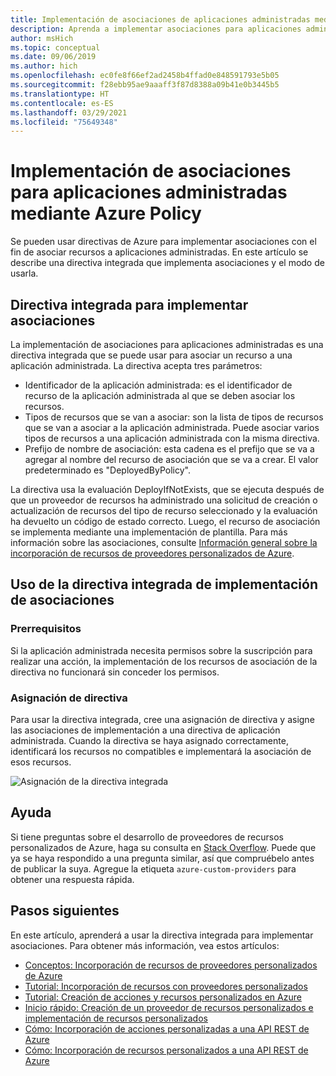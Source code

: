 ```yaml
---
title: Implementación de asociaciones de aplicaciones administradas mediante Azure Policy
description: Aprenda a implementar asociaciones para aplicaciones administradas mediante el servicio Azure Policy.
author: msHich
ms.topic: conceptual
ms.date: 09/06/2019
ms.author: hich
ms.openlocfilehash: ec0fe8f66ef2ad2458b4ffad0e848591793e5b05
ms.sourcegitcommit: f28ebb95ae9aaaff3f87d8388a09b41e0b3445b5
ms.translationtype: HT
ms.contentlocale: es-ES
ms.lasthandoff: 03/29/2021
ms.locfileid: "75649348"
---
```

# <a name="deploy-associations-for-a-managed-application-using-azure-policy"></a>Implementación de asociaciones para aplicaciones administradas mediante Azure Policy

Se pueden usar directivas de Azure para implementar asociaciones con el fin de asociar recursos a aplicaciones administradas. En este artículo se describe una directiva integrada que implementa asociaciones y el modo de usarla.

## <a name="built-in-policy-to-deploy-associations"></a>Directiva integrada para implementar asociaciones

La implementación de asociaciones para aplicaciones administradas es una directiva integrada que se puede usar para asociar un recurso a una aplicación administrada. La directiva acepta tres parámetros:

- Identificador de la aplicación administrada: es el identificador de recurso de la aplicación administrada al que se deben asociar los recursos.
- Tipos de recursos que se van a asociar: son la lista de tipos de recursos que se van a asociar a la aplicación administrada. Puede asociar varios tipos de recursos a una aplicación administrada con la misma directiva.
- Prefijo de nombre de asociación: esta cadena es el prefijo que se va a agregar al nombre del recurso de asociación que se va a crear. El valor predeterminado es "DeployedByPolicy".

La directiva usa la evaluación DeployIfNotExists, que se ejecuta después de que un proveedor de recursos ha administrado una solicitud de creación o actualización de recursos del tipo de recurso seleccionado y la evaluación ha devuelto un código de estado correcto. Luego, el recurso de asociación se implementa mediante una implementación de plantilla.
Para más información sobre las asociaciones, consulte [Información general sobre la incorporación de recursos de proveedores personalizados de Azure](../custom-providers/concepts-resource-onboarding.md).

## <a name="how-to-use-the-deploy-associations-built-in-policy"></a>Uso de la directiva integrada de implementación de asociaciones 

### <a name="prerequisites"></a>Prerrequisitos
Si la aplicación administrada necesita permisos sobre la suscripción para realizar una acción, la implementación de los recursos de asociación de la directiva no funcionará sin conceder los permisos.

### <a name="policy-assignment"></a>Asignación de directiva
Para usar la directiva integrada, cree una asignación de directiva y asigne las asociaciones de implementación a una directiva de aplicación administrada. Cuando la directiva se haya asignado correctamente, identificará los recursos no compatibles e implementará la asociación de esos recursos.

![Asignación de la directiva integrada](media/concepts-built-in-policy/assign-builtin-policy-managedapp.png)

## <a name="getting-help"></a>Ayuda

Si tiene preguntas sobre el desarrollo de proveedores de recursos personalizados de Azure, haga su consulta en [Stack Overflow](https://stackoverflow.com/questions/tagged/azure-custom-providers). Puede que ya se haya respondido a una pregunta similar, así que compruébelo antes de publicar la suya. Agregue la etiqueta ```azure-custom-providers``` para obtener una respuesta rápida.

## <a name="next-steps"></a>Pasos siguientes

En este artículo, aprenderá a usar la directiva integrada para implementar asociaciones. Para obtener más información, vea estos artículos:

- [Conceptos: Incorporación de recursos de proveedores personalizados de Azure](../custom-providers/concepts-resource-onboarding.md)
- [Tutorial: Incorporación de recursos con proveedores personalizados](../custom-providers/tutorial-resource-onboarding.md)
- [Tutorial: Creación de acciones y recursos personalizados en Azure](../custom-providers/tutorial-get-started-with-custom-providers.md)
- [Inicio rápido: Creación de un proveedor de recursos personalizados e implementación de recursos personalizados](../custom-providers/create-custom-provider.md)
- [Cómo: Incorporación de acciones personalizadas a una API REST de Azure](../custom-providers/custom-providers-action-endpoint-how-to.md)
- [Cómo: Incorporación de recursos personalizados a una API REST de Azure](../custom-providers/custom-providers-resources-endpoint-how-to.md)
